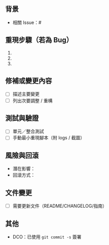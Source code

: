 ## 背景
- 相關 Issue：#

## 重現步驟（若為 Bug）
1. 
2. 
3. 

## 修補或變更內容
- [ ] 描述主要變更
- [ ] 列出次要調整 / 重構

## 測試與驗證
- [ ] 單元／整合測試
- [ ] 手動最小重現腳本（附 logs / 截圖）

## 風險與回滾
- 潛在影響：
- 回滾方式：

## 文件變更
- [ ] 需要更新文件（README/CHANGELOG/指南）

## 其他
- DCO：已使用 `git commit -s` 簽署
